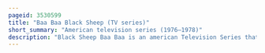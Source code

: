 ```yaml
---
pageid: 3530599
title: "Baa Baa Black Sheep (TV series)"
short_summary: "American television series (1976–1978)"
description: "Black Sheep Baa Baa is an american Television Series that aired on Nbc from september 23 1976 until april 6 1978. It was Part Period military Drama, Part Comedy. In the final seven Episodes, the Character List was revamped, dropping some Squadron Pilots, adding a 16-year-old Pilot and four Nurses."
---
```


